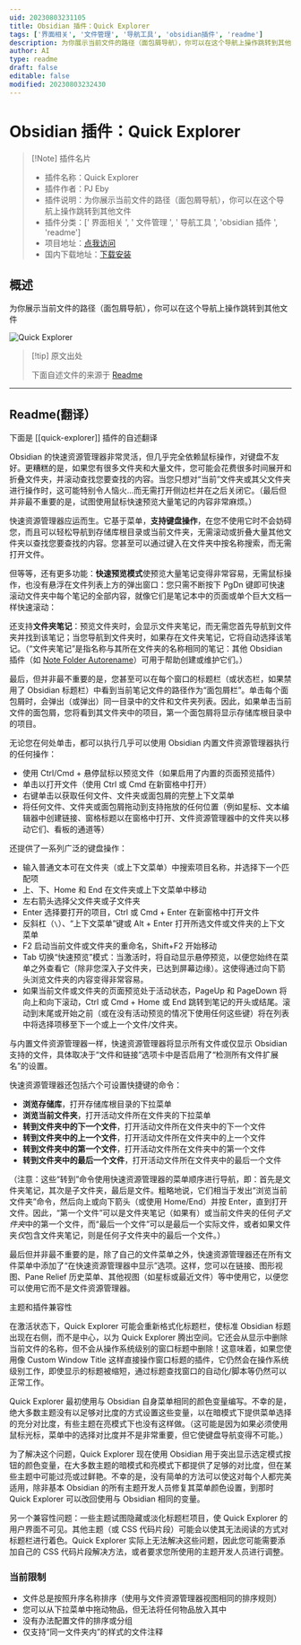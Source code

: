 ```yaml
---
uid: 20230803231105
title: Obsidian 插件：Quick Explorer
tags: ['界面相关', '文件管理', '导航工具', 'obsidian插件', 'readme']
description: 为你展示当前文件的路径（面包屑导航），你可以在这个导航上操作跳转到其他文件
author: AI
type: readme
draft: false
editable: false
modified: 20230803232430
---
```


# Obsidian 插件：Quick Explorer

> [!Note] 插件名片
> - 插件名称：Quick Explorer
> - 插件作者：PJ Eby
> - 插件说明：为你展示当前文件的路径（面包屑导航），你可以在这个导航上操作跳转到其他文件
> - 插件分类：[' 界面相关 ', ' 文件管理 ', ' 导航工具 ', 'obsidian 插件 ', 'readme']
> - 项目地址：[点我访问](https://github.com/pjeby/quick-explorer)
> - 国内下载地址：[下载安装](https://pkmer.cn/products/plugin/pluginMarket/?quick-explorer)

## 概述

为你展示当前文件的路径（面包屑导航），你可以在这个导航上操作跳转到其他文件

![Quick Explorer](https://cdn.pkmer.cn/covers/quick-explorer.PNG!pkmer)

> [!tip] 原文出处
>
>下面自述文件的来源于 [Readme](https://ghproxy.net/https://raw.githubusercontent.com/pjeby/quick-explorer/master/README.md)
>

---

## Readme(翻译）

下面是 [[quick-explorer]] 插件的自述翻译

Obsidian 的快速资源管理器非常灵活，但几乎完全依赖鼠标操作，对键盘不友好。更糟糕的是，如果您有很多文件夹和大量文件，您可能会花费很多时间展开和折叠文件夹，并滚动查找您要查找的内容。当您只想对“当前”文件夹或其父文件夹进行操作时，这可能特别令人恼火...而无需打开侧边栏并在之后关闭它。（最后但并非最不重要的是，试图使用鼠标快速预览大量笔记的内容非常麻烦。）

快速资源管理器应运而生。它基于菜单，**支持键盘操作**，在您不使用它时不会妨碍您，而且可以轻松导航到存储库根目录或当前文件夹，无需滚动或折叠大量其他文件夹以查找您要查找的内容。您甚至可以通过键入在文件夹中按名称搜索，而无需打开文件。

但等等，还有更多功能：**快速预览模式**使预览大量笔记变得非常容易，无需鼠标操作，也没有悬浮在文件列表上方的弹出窗口：您只需不断按下 PgDn 键即可快速滚动文件夹中每个笔记的全部内容，就像它们是笔记本中的页面或单个巨大文档一样快速滚动：

还支持**文件夹笔记**：预览文件夹时，会显示文件夹笔记，而无需您首先导航到文件夹并找到该笔记；当您导航到文件夹时，如果存在文件夹笔记，它将自动选择该笔记。（“文件夹笔记”是指名称与其所在文件夹的名称相同的笔记：其他 Obsidian 插件（如 [Note Folder Autorename](https://github.com/pjeby/note-folder-autorename)）可用于帮助创建或维护它们。）

最后，但并非最不重要的是，您甚至可以在每个窗口的标题栏（或状态栏，如果禁用了 Obsidian 标题栏）中看到当前笔记文件的路径作为“面包屑栏”。单击每个面包屑时，会弹出（或弹出）同一目录中的文件和文件夹列表。因此，如果单击当前文件的面包屑，您将看到其文件夹中的项目，第一个面包屑将显示存储库根目录中的项目。

无论您在何处单击，都可以执行几乎可以使用 Obsidian 内置文件资源管理器执行的任何操作：

* 使用 Ctrl/Cmd + 悬停鼠标以预览文件（如果启用了内置的页面预览插件）
* 单击以打开文件（使用 Ctrl 或 Cmd 在新窗格中打开）
* 右键单击以获取任何文件、文件夹或面包屑的完整上下文菜单
* 将任何文件、文件夹或面包屑拖动到支持拖放的任何位置（例如星标、文本编辑器中创建链接、窗格标题以在窗格中打开、文件资源管理器中的文件夹以移动它们、看板的通道等）

还提供了一系列广泛的键盘操作：

* 输入普通文本可在文件夹（或上下文菜单）中搜索项目名称，并选择下一个匹配项
* 上、下、Home 和 End 在文件夹或上下文菜单中移动
* 左右箭头选择父文件夹或子文件夹
* Enter 选择要打开的项目，Ctrl 或 Cmd + Enter 在新窗格中打开文件
* 反斜杠（`\`）、“上下文菜单”键或 Alt + Enter 打开所选文件或文件夹的上下文菜单
* F2 启动当前文件或文件夹的重命名，Shift+F2 开始移动
* Tab 切换“快速预览”模式：当激活时，将自动显示悬停预览，以便您始终在菜单之外查看它（除非您深入子文件夹，已达到屏幕边缘）。这使得通过向下箭头浏览文件夹的内容变得非常容易。
* 如果当前文件或文件夹的页面预览处于活动状态，PageUp 和 PageDown 将向上和向下滚动，Ctrl 或 Cmd + Home 或 End 跳转到笔记的开头或结尾。滚动到末尾或开始之前（或在没有活动预览的情况下使用任何这些键）将在列表中将选择项移至下一个或上一个文件/文件夹。

与内置文件资源管理器一样，快速资源管理器将显示所有文件或仅显示 Obsidian 支持的文件，具体取决于“文件和链接”选项卡中是否启用了“检测所有文件扩展名”的设置。

快速资源管理器还包括六个可设置快捷键的命令：

* **浏览存储库**，打开存储库根目录的下拉菜单
* **浏览当前文件夹**，打开活动文件所在文件夹的下拉菜单
* **转到文件夹中的下一个文件**，打开活动文件所在文件夹中的下一个文件
* **转到文件夹中的上一个文件**，打开活动文件所在文件夹中的上一个文件
* **转到文件夹中的第一个文件**，打开活动文件所在文件夹中的第一个文件
* **转到文件夹中的最后一个文件**，打开活动文件所在文件夹中的最后一个文件

（注意：这些“转到”命令使用快速资源管理器的菜单顺序进行导航，即：首先是文件夹笔记，其次是子文件夹，最后是文件。粗略地说，它们相当于发出“浏览当前文件夹”命令，然后向上或向下箭头（或使用 Home/End）并按 Enter，直到打开文件。因此，“第一个文件”可以是文件夹笔记（如果有）或当前文件夹的任何*子文件夹*中的第一个文件，而“最后一个文件”可以是最后一个实际文件，或者如果文件夹*仅*包含文件夹笔记，则是任何子文件夹中的最后一个文件。）

最后但并非最不重要的是，除了自己的文件菜单之外，快速资源管理器还在所有文件菜单中添加了“在快速资源管理器中显示”选项。这样，您可以在链接、图形视图、Pane Relief 历史菜单、其他视图（如星标或最近文件）等中使用它，以便您可以使用它而不是文件资源管理器。

主题和插件兼容性

在激活状态下，Quick Explorer 可能会重新格式化标题栏，使标准 Obsidian 标题出现在右侧，而不是中心，以为 Quick Explorer 腾出空间。它还会从显示中删除当前文件的名称，但不会从操作系统级别的窗口标题中删除！这意味着，如果您使用像 Custom Window Title 这样直接操作窗口标题的插件，它仍然会在操作系统级别工作，即使显示的标题被缩短，通过标题查找窗口的自动化/脚本等仍然可以正常工作。

Quick Explorer 最初使用与 Obsidian 自身菜单相同的颜色变量编写。不幸的是，绝大多数主题没有以足够对比度的方式设置这些变量，以在暗模式下提供菜单选择的充分对比度，有些主题在亮模式下也没有这样做。（这可能是因为如果必须使用鼠标光标，菜单中的选择对比度并不是非常重要，但它使键盘导航变得不可能。）

为了解决这个问题，Quick Explorer 现在使用 Obsidian 用于突出显示选定模式按钮的颜色变量，在大多数主题的暗模式和亮模式下都提供了足够的对比度，但在某些主题中可能过亮或过鲜艳。不幸的是，没有简单的方法可以使这对每个人都完美适用，除非基本 Obsidian 的所有主题开发人员修复其菜单颜色设置，到那时 Quick Explorer 可以改回使用与 Obsidian 相同的变量。

另一个兼容性问题：一些主题试图隐藏或淡化标题栏项目，使 Quick Explorer 的用户界面不可见。其他主题（或 CSS 代码片段）可能会以使其无法阅读的方式对标题栏进行着色。Quick Explorer 实际上无法解决这些问题，因此您可能需要添加自己的 CSS 代码片段解决方法，或者要求您所使用的主题开发人员进行调整。

### 当前限制

* 文件总是按照升序名称排序（使用与文件资源管理器视图相同的排序规则）
* 您可以从下拉菜单中拖动物品，但无法将任何物品放入其中
* 没有办法配置文件的排序或分组
* 仅支持“同一文件夹内”的样式的文件注释
